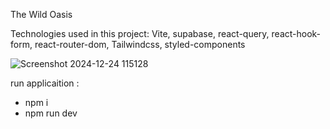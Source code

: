 The Wild Oasis 

Technologies used in this project: Vite, supabase, react-query, react-hook-form, react-router-dom, Tailwindcss, styled-components

![Screenshot 2024-12-24 115128](https://github.com/user-attachments/assets/61dcf485-d0e1-423d-ba73-c383616a4634)


run applicaition :
- npm i
- npm run dev
